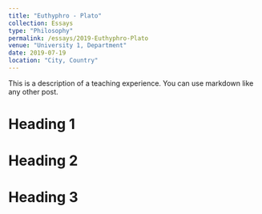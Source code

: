 ```yaml
---
title: "Euthyphro - Plato"
collection: Essays
type: "Philosophy"
permalink: /essays/2019-Euthyphro-Plato
venue: "University 1, Department"
date: 2019-07-19
location: "City, Country"
---
```


This is a description of a teaching experience. You can use markdown like any other post.

Heading 1
======

Heading 2
======

Heading 3
======
